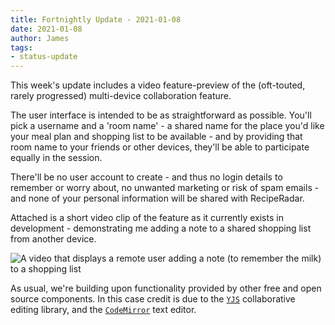 ```yaml
---
title: Fortnightly Update - 2021-01-08
date: 2021-01-08
author: James
tags:
- status-update
---
```

This week's update includes a video feature-preview of the (oft-touted, rarely progressed) multi-device collaboration feature.

The user interface is intended to be as straightforward as possible. You'll pick a username and a 'room name' - a shared name for the place you'd like your meal plan and shopping list to be available - and by providing that room name to your friends or other devices, they'll be able to participate equally in the session.

There'll be no user account to create - and thus no login details to remember or worry about, no unwanted marketing or risk of spam emails - and none of your personal information will be shared with RecipeRadar.

Attached is a short video clip of the feature as it currently exists in development - demonstrating me adding a note to a shared shopping list from another device.

![A video that displays a remote user adding a note (to remember the milk) to a shopping list](/videos/collaboration.apng)

As usual, we're building upon functionality provided by other free and open source components. In this case credit is due to the [`YJS`](https://yjs.dev/) collaborative editing library, and the [`CodeMirror`](https://codemirror.net/) text editor.
